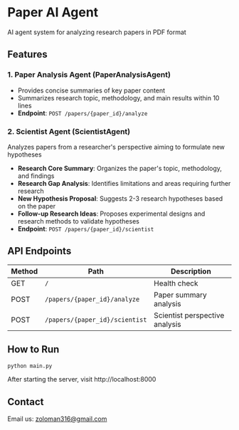 # Paper AI Agent

AI agent system for analyzing research papers in PDF format

## Features

### 1. Paper Analysis Agent (PaperAnalysisAgent)
- Provides concise summaries of key paper content
- Summarizes research topic, methodology, and main results within 10 lines
- **Endpoint**: `POST /papers/{paper_id}/analyze`

### 2. Scientist Agent (ScientistAgent)
Analyzes papers from a researcher's perspective aiming to formulate new hypotheses
- **Research Core Summary**: Organizes the paper's topic, methodology, and findings
- **Research Gap Analysis**: Identifies limitations and areas requiring further research
- **New Hypothesis Proposal**: Suggests 2-3 research hypotheses based on the paper
- **Follow-up Research Ideas**: Proposes experimental designs and research methods to validate hypotheses
- **Endpoint**: `POST /papers/{paper_id}/scientist`

## API Endpoints

| Method | Path | Description |
|--------|------|-------------|
| GET | `/` | Health check |
| POST | `/papers/{paper_id}/analyze` | Paper summary analysis |
| POST | `/papers/{paper_id}/scientist` | Scientist perspective analysis |

## How to Run

```bash
python main.py
```

After starting the server, visit http://localhost:8000

## Contact

Email us: zoloman316@gmail.com
